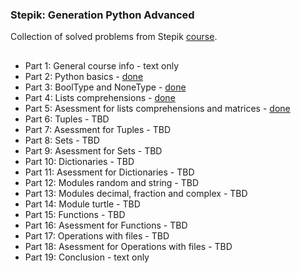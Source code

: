### Stepik: Generation Python Advanced
Collection of solved problems from Stepik [course](https://stepik.org/course/68343).
##
* Part 1: General course info - text only
* Part 2: Python basics - [done](https://github.com/AlexeyKuzko/study_projects/tree/main/stepik_generation_py_advanced/chapter_2)
* Part 3: BoolType and NoneType - [done](https://github.com/AlexeyKuzko/study_projects/tree/main/stepik_generation_py_advanced/chapter_3)
* Part 4: Lists comprehensions - [done](https://github.com/AlexeyKuzko/study_projects/tree/main/stepik_generation_py_advanced/chapter_4)
* Part 5: Asessment for lists comprehensions and matrices - [done](https://github.com/AlexeyKuzko/study_projects/tree/main/stepik_generation_py_advanced/chapter_5)
* Part 6: Tuples - TBD
* Part 7: Asessment for Tuples - TBD
* Part 8: Sets - TBD
* Part 9: Asessment for Sets - TBD
* Part 10: Dictionaries - TBD
* Part 11: Asessment for Dictionaries - TBD
* Part 12: Modules random and string - TBD
* Part 13: Modules decimal, fraction and complex - TBD
* Part 14: Module turtle - TBD
* Part 15: Functions - TBD
* Part 16: Asessment for Functions - TBD
* Part 17: Operations with files - TBD
* Part 18: Asessment for Operations with files - TBD
* Part 19: Conclusion - text only